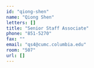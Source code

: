 ```yaml
---
id: "qiong-shen"
name: "Qiong Shen"
letters: []
title: "Senior Staff Associate"
phone: "851-5270"
fax: ""
email: "qs4@cumc.columbia.edu"
room: "507"
url: []
---
```

